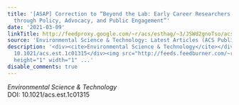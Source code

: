 ```yaml
---
title: '[ASAP] Correction to “Beyond the Lab: Early Career Researchers May Find Purpose
  through Policy, Advocacy, and Public Engagement”'
date: '2021-03-09'
linkTitle: http://feedproxy.google.com/~r/acs/esthag/~3/JSWd2gnoTso/acs.est.1c01315
source: 'Environmental Science & Technology: Latest Articles (ACS Publications)'
description: '<div><cite>Environmental Science & Technology</cite></div><div>DOI:
  10.1021/acs.est.1c01315</div><img src="http://feeds.feedburner.com/~r/acs/esthag/~4/JSWd2gnoTso"
  height="1" width="1" ...'
disable_comments: true
---
```

<div><cite>Environmental Science & Technology</cite></div><div>DOI: 10.1021/acs.est.1c01315</div><img src="http://feeds.feedburner.com/~r/acs/esthag/~4/JSWd2gnoTso" height="1" width="1" ...
